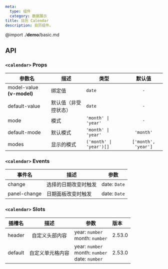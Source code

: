 ```yaml
meta:
  type: 组件
  category: 数据展示
title: 日历 Calendar
description: 日历组件。
```

@import ./__demo__/basic.md

## API


### `<calendar>` Props

|参数名|描述|类型|默认值|
|---|---|---|:---:|
|model-value **(v-model)**|绑定值|`date`|`-`|
|default-value|默认值（非受控状态）|`date`|`-`|
|mode|模式|`'month' \| 'year'`|`-`|
|default-mode|默认模式|`'month' \| 'year'`|`'month'`|
|modes|显示的模式|`('month' \| 'year')[]`|`['month', 'year']`|
### `<calendar>` Events

|事件名|描述|参数|
|---|---|---|
|change|选择的日期改变时触发|date: `Date`|
|panel-change|日期面板改变时触发|date: `Date`|
### `<calendar>` Slots

|插槽名|描述|参数|版本|
|---|:---:|---|:---|
|header|自定义头部内容|year: `number`<br>month: `number`|2.53.0|
|default|自定义单元格内容|year: `number`<br>month: `number`<br>date: `number`|2.53.0|


